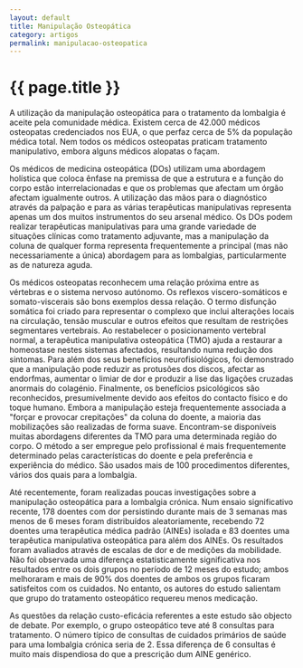 ```yaml
---
layout: default
title: Manipulação Osteopática
category: artigos
permalink: manipulacao-osteopatica
---
```


# {{ page.title }}

A utilização da manipulação osteopática para o tratamento da lombalgia é aceite pela comunidade médica. Existem cerca de 42.000 médicos osteopatas credenciados nos EUA, o que perfaz cerca de 5% da população médica total. Nem todos os médicos osteopatas praticam tratamento manipulativo, embora alguns médicos alopatas o façam.

Os médicos de medicina osteopática (DOs) utilizam uma abordagem holística que coloca ênfase na premissa de que a estrutura e a função do corpo estão interrelacionadas e que os problemas que afectam um órgão afectam igualmente outros. A utilização das mãos para o diagnóstico através da palpação e para as várias terapêuticas manipulativas representa apenas um dos muitos instrumentos do seu arsenal médico. Os DOs podem realizar terapêuticas manipulativas para uma grande variedade de situações clínicas como tratamento adjuvante, mas a manipulação da coluna de qualquer forma representa frequentemente a principal (mas não necessariamente a única) abordagem para as lombalgias, particularmente as de natureza aguda.

Os médicos osteopatas reconhecem uma relação próxima entre as vértebras e o sistema nervoso autónomo. Os reflexos viscero-somáticos e somato-viscerais são bons exemplos dessa relação. O termo disfunção somática foi criado para representar o complexo que inclui alterações locais na circulação, tensão muscular e outros efeitos que resultam de restrições segmentares vertebrais. Ao restabelecer o posicionamento vertebral normal, a terapêutica manipulativa osteopática (TMO) ajuda a restaurar a homeostase nestes sistemas afectados, resultando numa redução dos sintomas. Para além dos seus benefícios neurofisiológicos, foi demonstrado que a manipulação pode reduzir as protusões dos discos, afectar as endorfmas, aumentar o limiar de dor e produzir a lise das ligações cruzadas anormais do colagénio. Finalmente, os benefícios psicológicos são reconhecidos, presumivelmente devido aos efeitos do contacto físico e do toque humano.
Embora a manipulação esteja frequentemente associada a "forçar e provocar crepitações" da coluna do doente, a maioria das mobilizações são realizadas de forma suave. Encontram-se disponíveis muitas abordagens diferentes da TMO para uma determinada região do corpo. O método a ser empregue pelo profissional é mais frequentemente determinado pelas características do doente e pela preferência e experiência do médico. São usados mais de 100 procedimentos diferentes, vários dos quais para a lombalgia.

Até recentemente, foram realizadas poucas investigações sobre a manipulação osteopática para a lombalgia crónica. Num ensaio significativo recente, 178 doentes com dor persistindo durante mais de 3 semanas mas menos de 6 meses foram distribuídos aleatoriamente, recebendo 72 doentes uma terapêutica médica padrão (AINEs) isolada e 83 doentes uma terapêutica manipulativa osteopática para além dos AINEs. Os resultados foram avaliados através de escalas de dor e de medições da mobilidade. Não foi observada uma diferença estatisticamente significativa nos resultados entre os dois grupos no período de 12 meses do estudo; ambos melhoraram e mais de 90% dos doentes de ambos os grupos ficaram satisfeitos com os cuidados. No entanto, os autores do estudo salientam que grupo do tratamento osteopático requereu menos medicação.

As questões da relação custo-eficácia referentes a este estudo são objecto de debate. Por exemplo, o grupo osteopático teve até 8 consultas para tratamento. O número típico de consultas de cuidados primários de saúde para uma lombalgia crónica seria de 2. Essa diferença de 6 consultas é muito mais dispendiosa do que a prescrição dum AINE genérico.

